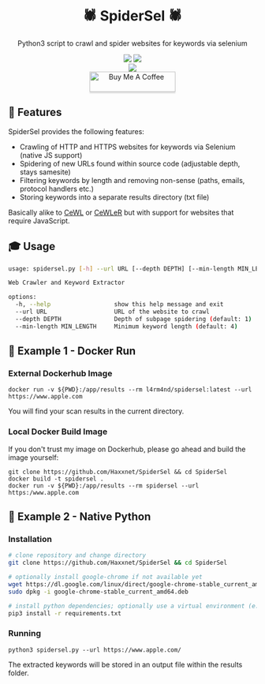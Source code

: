 <div align="center" width="100%">
    <h1>🕷️ SpiderSel 🕷️</h1>
    <p>Python3 script to crawl and spider websites for keywords via selenium</p><p>
    <a target="_blank" href="https://github.com/l4rm4nd"><img src="https://img.shields.io/badge/maintainer-LRVT-orange" /></a>
    <a target="_blank" href="https://hub.docker.com/repository/docker/l4rm4nd/spidersel/general"><img src="https://badgen.net/badge/icon/l4rm4nd%2Fspidersel:latest?icon=docker&label" /></a><br>
    <a target="_blank" href="#"><img src="https://ForTheBadge.com/images/badges/makes-people-smile.svg" /></a><br>
    <a href="https://www.buymeacoffee.com/LRVT" target="_blank"><img src="https://www.buymeacoffee.com/assets/img/custom_images/orange_img.png" alt="Buy Me A Coffee" style="height: 41px !important;width: 174px !important;box-shadow: 0px 3px 2px 0px rgba(190, 190, 190, 0.5) !important;-webkit-box-shadow: 0px 3px 2px 0px rgba(190, 190, 190, 0.5) !important;" ></a>
</div>

## 💎 Features

SpiderSel provides the following features:

- Crawling of HTTP and HTTPS websites for keywords via Selenium (native JS support)
- Spidering of new URLs found within source code (adjustable depth, stays samesite)
- Filtering keywords by length and removing non-sense (paths, emails, protocol handlers etc.)
- Storing keywords into a separate results directory (txt file)

Basically alike to [CeWL](https://github.com/digininja/CeWL) or [CeWLeR](https://github.com/roys/cewler) but with support for websites that require JavaScript.

## 🎓 Usage

````bash
usage: spidersel.py [-h] --url URL [--depth DEPTH] [--min-length MIN_LENGTH]

Web Crawler and Keyword Extractor

options:
  -h, --help                  show this help message and exit
  --url URL                   URL of the website to crawl
  --depth DEPTH               Depth of subpage spidering (default: 1)
  --min-length MIN_LENGTH     Minimum keyword length (default: 4)
````

## 🐳 Example 1 - Docker Run

### External Dockerhub Image

````
docker run -v ${PWD}:/app/results --rm l4rm4nd/spidersel:latest --url https://www.apple.com
````

You will find your scan results in the current directory.

### Local Docker Build Image

If you don't trust my image on Dockerhub, please go ahead and build the image yourself:

````
git clone https://github.com/Haxxnet/SpiderSel && cd SpiderSel
docker build -t spidersel .
docker run -v ${PWD}:/app/results --rm spidersel --url https:/www.apple.com
````

## 🐍 Example 2 - Native Python

### Installation

````bash
# clone repository and change directory
git clone https://github.com/Haxxnet/SpiderSel && cd SpiderSel

# optionally install google-chrome if not available yet
wget https://dl.google.com/linux/direct/google-chrome-stable_current_amd64.deb
sudo dpkg -i google-chrome-stable_current_amd64.deb

# install python dependencies; optionally use a virtual environment (e.g. virtualenv, pipenv, etc.)
pip3 install -r requirements.txt
````

### Running

````
python3 spidersel.py --url https://www.apple.com/
````

The extracted keywords will be stored in an output file within the results folder.
